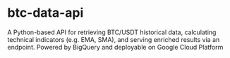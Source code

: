# btc-data-api
A Python-based API for retrieving BTC/USDT historical data, calculating technical indicators (e.g. EMA, SMA), and serving enriched results via an endpoint. Powered by BigQuery and deployable on Google Cloud Platform
